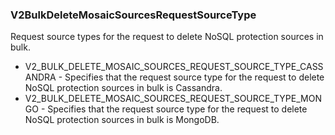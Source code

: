 ### V2BulkDeleteMosaicSourcesRequestSourceType
Request source types for the request to delete NoSQL protection sources in bulk.

- V2_BULK_DELETE_MOSAIC_SOURCES_REQUEST_SOURCE_TYPE_CASSANDRA - Specifies that the request source type for the request to delete NoSQL protection sources in bulk is Cassandra.
- V2_BULK_DELETE_MOSAIC_SOURCES_REQUEST_SOURCE_TYPE_MONGO - Specifies that the request source type for the request to delete NoSQL protection sources in bulk is MongoDB.
